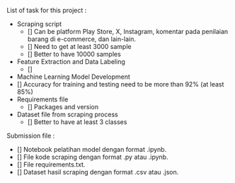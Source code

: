 List of task for this project :
- Scraping script
  - [] Can be platform Play Store, X, Instagram, komentar pada penilaian barang di e-commerce, dan lain-lain.
  - [] Need to get at least 3000 sample
  - [] Better to have 10000 samples
- Feature Extraction and Data Labeling
  - []
- Machine Learning Model Development
 - [] Accuracy for training and testing need to be more than 92% (at least 85%)
- Requirements file
  - [] Packages and version
- Dataset file from scraping process
  - [] Better to have at least 3 classes

Submission file :
- [] Notebook pelatihan model dengan format .ipynb.
- [] File kode scraping dengan format .py atau .ipynb.
- [] File requirements.txt.
- [] Dataset hasil scraping dengan format .csv atau .json.
